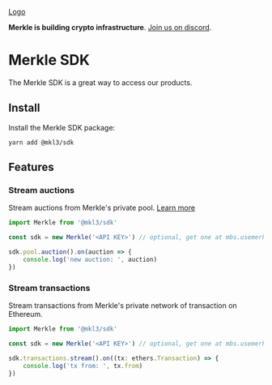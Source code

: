 [Logo](public/logo.png)

**Merkle is building crypto infrastructure**. [Join us on discord](https://discord.gg/Q9Dc7jVX6c).

# Merkle SDK

The Merkle SDK is a great way to access our products.

## Install

Install the Merkle SDK package:

```
yarn add @mkl3/sdk
```

## Features

### Stream auctions

Stream auctions from Merkle's private pool. [Learn more](https://docs.usemerkle.com/private-pool/what-is-merkle-private-pool)

```typescript
import Merkle from '@mkl3/sdk'

const sdk = new Merkle('<API KEY>') // optional, get one at mbs.usemerkle.com

sdk.pool.auction().on(auction => {
    console.log('new auction: ', auction)
})
```

### Stream transactions

Stream transactions from Merkle's private network of transaction on Ethereum.

```typescript
import Merkle from '@mkl3/sdk'

const sdk = new Merkle('<API KEY>') // optional, get one at mbs.usemerkle.com

sdk.transactions.stream().on((tx: ethers.Transaction) => {
    console.log('tx from: ', tx.from)
})
```
